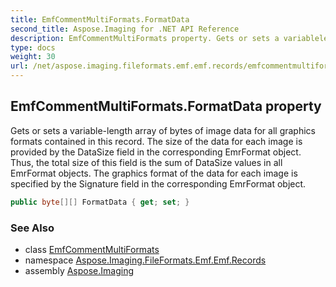 ```yaml
---
title: EmfCommentMultiFormats.FormatData
second_title: Aspose.Imaging for .NET API Reference
description: EmfCommentMultiFormats property. Gets or sets a variablelength array of bytes of image data for all graphics formats contained in this record. The size of the data for each image is provided by the DataSize field in the corresponding EmrFormat object. Thus the total size of this field is the sum of DataSize values in all EmrFormat objects. The graphics format of the data for each image is specified by the Signature field in the corresponding EmrFormat object
type: docs
weight: 30
url: /net/aspose.imaging.fileformats.emf.emf.records/emfcommentmultiformats/formatdata/
---
```

## EmfCommentMultiFormats.FormatData property

Gets or sets a variable-length array of bytes of image data for all graphics formats contained in this record. The size of the data for each image is provided by the DataSize field in the corresponding EmrFormat object. Thus, the total size of this field is the sum of DataSize values in all EmrFormat objects. The graphics format of the data for each image is specified by the Signature field in the corresponding EmrFormat object.

```csharp
public byte[][] FormatData { get; set; }
```

### See Also

* class [EmfCommentMultiFormats](../)
* namespace [Aspose.Imaging.FileFormats.Emf.Emf.Records](../../emfcommentmultiformats/)
* assembly [Aspose.Imaging](../../../)


